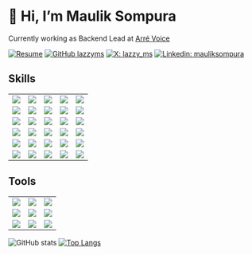 # 👋 Hi, I’m Maulik Sompura 
Currently working as Backend Lead at [Arré Voice]([https://play.google.com/store/apps/details?id=com.arre.voice](https://www.arrevoice.com/))

[![Resume](https://img.shields.io/badge/Resume-555555?style=for-the-badge&logo=safari&url=me.mauliksompura.in/generic-resume)](https://resume.mauliksompura.in)
[![GitHub lazzyms](https://img.shields.io/github/followers/lazzyms?label=follow&style=for-the-badge&logo=github)](https://github.com/lazzyms)
[![X: lazzy_ms](https://img.shields.io/twitter/follow/lazzy_ms?style=for-the-badge&logo=twitter)](https://twitter.com/lazzy_ms)
[![Linkedin: mauliksompura](https://img.shields.io/badge/-mauliksompura-555555?style=for-the-badge&logo=Linkedin&link=https://www.linkedin.com/in/mauliksompura/)](https://www.linkedin.com/in/mauliksompura/)



## Skills
<table>
  <tr>
    <td>
      <img src="https://img.shields.io/badge/Node%20js-22272d?style=for-the-badge&logo=nodedotjs" />
    </td>
    <td>
      <img src="https://img.shields.io/badge/JavaScript-22272d?style=for-the-badge&logo=javascript" />
    </td>
    <td>
      <img src="https://img.shields.io/badge/TypeScript-22272d?style=for-the-badge&logo=typescript" />
    </td>
    <td>
      <img src="https://img.shields.io/badge/Express.js-22272d?style=for-the-badge&logo=express" /> 
    </td>
    <td>
      <img src="https://img.shields.io/badge/GraphQl-22272d?style=for-the-badge&logo=graphql" />
    </td>
  </tr>
  <tr></tr>
  <tr>
    <td>
       <img src="https://img.shields.io/badge/React%20Js-22272d?style=for-the-badge&logo=react" />
    </td>
    <td>
      <img src="https://img.shields.io/badge/Redux-22272d?style=for-the-badge&logo=redux" />
    </td>
    <td>
      <img src="https://img.shields.io/badge/Vue.js-22272d?style=for-the-badge&logo=vuedotjs" />
    </td>
    <td>
       <img src="https://img.shields.io/badge/Vuetify-22272d?style=for-the-badge&logo=vuetify" />
    </td>
    <td>
      <img src="https://img.shields.io/badge/jQuery-22272d?style=for-the-badge&logo=jquery" />
    </td>
  </tr>
  <tr></tr>
  <tr>
    <td>
      <img src="https://img.shields.io/badge/ArangoDB-22272d?style=for-the-badge&logo=ArangoDB" />
    </td>
    <td>
      <img src="https://img.shields.io/badge/DynamoDB-22272d?style=for-the-badge&logo=Amazon-DynamoDB" />
    </td>
    <td>
      <img src="https://img.shields.io/badge/MongoDB-22272d?style=for-the-badge&logo=mongodb" />
    </td>
    <td>
      <img src="https://img.shields.io/badge/MySQL-22272d?style=for-the-badge&logo=mySQL" />
    </td>
    <td>
      <img src="https://img.shields.io/badge/Redis-22272d?style=for-the-badge&logo=redis" />
    </td>  
  </tr>
  <tr></tr>
  <tr>
    <td>
      <img src="https://img.shields.io/badge/firebase-22272d?style=for-the-badge&logo=firebase" />
    </td>  
     <td>
      <img src="https://img.shields.io/badge/Amazon_AWS-22272d?style=for-the-badge&logo=amazonaws" />
    </td>
    <td>
         <img src="https://img.shields.io/badge/GitLab%20CI-22272d?style=for-the-badge&logo=gitlab" />
    </td>
    <td>
      <img src="https://img.shields.io/badge/GitHub_Actions-22272d?style=for-the-badge&logo=github-actions" />
    </td>
    <td>
      <img src="https://img.shields.io/badge/CDK-22272d?style=for-the-badge&logo=amazonaws" />
    </td>
  </tr>
  <tr></tr>
  <tr>
    <td>
       <img src="https://img.shields.io/badge/Google%20PubSub-22272d?style=for-the-badge&logo=GoogleCloud" />
    </td>
    <td>
       <img src="https://img.shields.io/badge/PHP-22272d?style=for-the-badge&logo=PHP" />
    </td>
    <td>
       <img src="https://img.shields.io/badge/Material%20UI-22272d?style=for-the-badge&logo=mui" />
    </td>
    <td>
      <img src="https://img.shields.io/badge/Tailwind_CSS-22272d?style=for-the-badge&logo=tailwind-css" />
    </td>
    <td>
        <img src="https://img.shields.io/badge/Bootstrap-22272d?style=for-the-badge&logo=bootstrap" />
    </td>
  </tr>
  <tr></tr>
  <tr>
    <td>
       <img src="https://img.shields.io/badge/Agora-22272d?style=for-the-badge&logo=agora" />
    </td>
    <td>
      <img src="https://img.shields.io/badge/Stripe-22272d?style=for-the-badge&logo=Stripe" /> 
    </td>
    <td>
      <img src="https://img.shields.io/badge/PayPal%20API-22272d?style=for-the-badge&logo=paypal" />
    </td>
    <td>
       <img src="https://img.shields.io/badge/Paytm%20API-22272d?style=for-the-badge&logo=paytm" /> 
    </td>
    <td>
      <img src="https://img.shields.io/badge/Docker-22272d?style=for-the-badge&logo=docker" /> 
    </td>
    
  </tr>
  </table>
           

## Tools
<table>
  <tr>
    <td>
      <img src="https://img.shields.io/badge/Visual_Studio_Code-22272d?style=for-the-badge&logo=visual%20studio%20code" />
    </td>
    <td>
       <img src="https://img.shields.io/badge/Postman-22272d?style=for-the-badge&logo=Postman" />
    </td>
    <td>
      <img src="https://img.shields.io/badge/Yarn-22272d?style=for-the-badge&logo=yarn" />
    </td>
     </tr>
  <tr>
    <td>
      <img src="https://img.shields.io/badge/mac-22272d?style=for-the-badge&logo=apple" />
    </td>
    <td>
       <img src="https://img.shields.io/badge/Linux-22272d?style=for-the-badge&logo=linux" />
    </td>
    <td>
       <img src="https://img.shields.io/badge/Brave-22272d?style=for-the-badge&logo=Brave" />
    </td>
    </tr>
  <tr>
    <td>
       <img src="https://img.shields.io/badge/ClickUp-22272d?style=for-the-badge&logo=ClickUp" />
    </td>
    <td>
       <img src="https://img.shields.io/badge/Slack-22272d?style=for-the-badge&logo=Slack" />
    </td>
     <td>
       <img src="https://img.shields.io/badge/Discord-22272d?style=for-the-badge&logo=Discord" />
    </td>
  </tr>
  </table>
  
![GitHub stats](https://github-readme-stats.vercel.app/api?username=lazzyms&count_private=true&show_icons=true&ring_color=B2F77D&line_height=20&title_color=ffffff&text_color=e2e2e2&hide_border=true&icon_color=e3e3e3&theme=transparent)
[![Top Langs](https://github-readme-stats.vercel.app/api/top-langs/?username=lazzyms&count_private=true&layout=compact&line_height=18&title_color=ffffff&text_color=e2e2e2&hide_border=true&icon_color=e3e3e3&theme=transparent&hide=java,php,shell)](https://github.com/anuraghazra/github-readme-stats)
<!---
lazzyms/lazzyms is a ✨ special ✨ repository because its `README.md` (this file) appears on your GitHub profile.
You can click the Preview link to take a look at your changes.
--->
